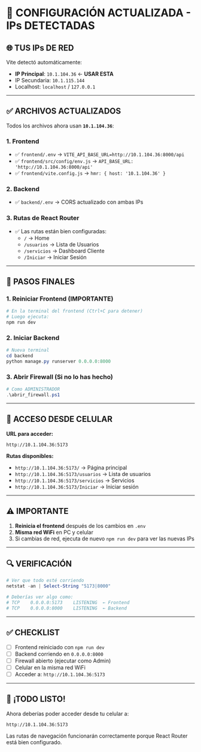 # 🎯 CONFIGURACIÓN ACTUALIZADA - IPs DETECTADAS

## 🌐 TUS IPs DE RED

Vite detectó automáticamente:
- **IP Principal**: `10.1.104.36` ← **USAR ESTA**
- IP Secundaria: `10.1.115.144`
- Localhost: `localhost` / `127.0.0.1`

---

## ✅ ARCHIVOS ACTUALIZADOS

Todos los archivos ahora usan **`10.1.104.36`**:

### 1. **Frontend**
- ✅ `frontend/.env` → `VITE_API_BASE_URL=http://10.1.104.36:8000/api`
- ✅ `frontend/src/config/env.js` → `API_BASE_URL: 'http://10.1.104.36:8000/api'`
- ✅ `frontend/vite.config.js` → `hmr: { host: '10.1.104.36' }`

### 2. **Backend**
- ✅ `backend/.env` → CORS actualizado con ambas IPs

### 3. **Rutas de React Router**
- ✅ Las rutas están bien configuradas:
  - `/` → Home
  - `/usuarios` → Lista de Usuarios
  - `/servicios` → Dashboard Cliente
  - `/Iniciar` → Iniciar Sesión

---

## 🚀 PASOS FINALES

### **1. Reiniciar Frontend** (IMPORTANTE)
```powershell
# En la terminal del frontend (Ctrl+C para detener)
# Luego ejecuta:
npm run dev
```

### **2. Iniciar Backend**
```powershell
# Nueva terminal
cd backend
python manage.py runserver 0.0.0.0:8000
```

### **3. Abrir Firewall** (Si no lo has hecho)
```powershell
# Como ADMINISTRADOR
.\abrir_firewall.ps1
```

---

## 📱 ACCESO DESDE CELULAR

**URL para acceder:** 
```
http://10.1.104.36:5173
```

**Rutas disponibles:**
- `http://10.1.104.36:5173/` → Página principal
- `http://10.1.104.36:5173/usuarios` → Lista de usuarios
- `http://10.1.104.36:5173/servicios` → Servicios
- `http://10.1.104.36:5173/Iniciar` → Iniciar sesión

---

## ⚠️ IMPORTANTE

1. **Reinicia el frontend** después de los cambios en `.env`
2. **Misma red WiFi** en PC y celular
3. Si cambias de red, ejecuta de nuevo `npm run dev` para ver las nuevas IPs

---

## 🔍 VERIFICACIÓN

```powershell
# Ver que todo esté corriendo
netstat -an | Select-String "5173|8000"

# Deberías ver algo como:
# TCP    0.0.0.0:5173    LISTENING  ← Frontend
# TCP    0.0.0.0:8000    LISTENING  ← Backend
```

---

## ✅ CHECKLIST

- [ ] Frontend reiniciado con `npm run dev`
- [ ] Backend corriendo en `0.0.0.0:8000`
- [ ] Firewall abierto (ejecutar como Admin)
- [ ] Celular en la misma red WiFi
- [ ] Acceder a: `http://10.1.104.36:5173`

---

## 🎉 ¡TODO LISTO!

Ahora deberías poder acceder desde tu celular a:
```
http://10.1.104.36:5173
```

Las rutas de navegación funcionarán correctamente porque React Router está bien configurado.

